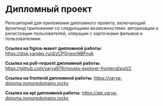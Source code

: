 # Дипломный проект

Репозиторий для приложения дипломного проекта, включающий фронтенд приложения со следующими возможностями: авторизации и регистрации пользователей, операции с карточками фильмов и пользователями.

**Ссылка на figma-макет дипломной работы**: https://disk.yandex.ru/d/zCPOnexnNBFnvA

**Ссылка на pull-request дипломной работы**: https://github.com/varya979/movies-explorer-frontend/pull/2

**Ссылка на frontend дипломной работы**: https://varya-diploma.nomoredomains.rocks

**Ссылка на api дипломной работы**: https://api.varya-diploma.nomoredomains.rocks
